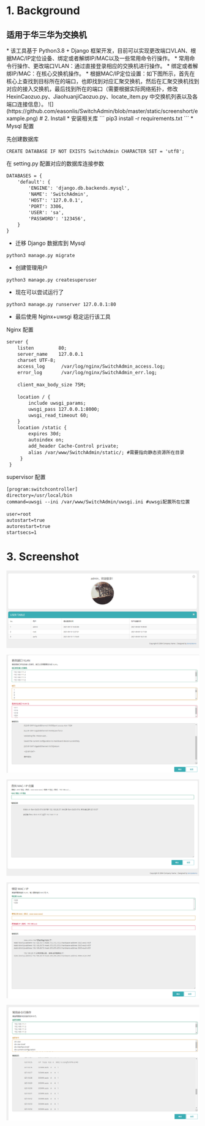 # 1. Background
<h2> 适用于华三华为交换机</h2>
* 该工具基于 Python3.8 + Django 框架开发，目前可以实现更改端口VLAN、根据MAC/IP定位设备、绑定或者解绑IP/MAC以及一些常用命令行操作。
* 常用命令行操作、更改端口VLAN：通过直接登录相应的交换机进行操作。
* 绑定或者解绑IP/MAC：在核心交换机操作。
* 根据MAC/IP定位设置：如下图所示，首先在核心上查找到目标所在的端口，也即找到对应汇聚交换机，然后在汇聚交换机找到对应的接入交换机，最后找到所在的端口（需要根据实际网络拓扑，修改 HexinCaozuo.py、JiaohuanjiCaozuo.py、locate_item.py 中交换机列表以及各端口连接信息）。
![](https://github.com/easonlis/SwitchAdmin/blob/master/static/screenshort/example.png)
# 2. Install
* 安装相关库
```
pip3 install -r requirements.txt
```
* Mysql 配置

先创建数据库
```
CREATE DATABASE IF NOT EXISTS SwitchAdmin CHARACTER SET = 'utf8';
```
在 setting.py 配置对应的数据库连接参数
```
DATABASES = {
    'default': {
        'ENGINE': 'django.db.backends.mysql',
        'NAME': 'SwitchAdmin', 
        'HOST': '127.0.0.1',
        'PORT': 3306,
        'USER': 'sa',
        'PASSWORD': '123456',
    }
}
```
* 迁移 Django 数据库到 Mysql
```
python3 manage.py migrate
```
* 创建管理用户
```
python3 manage.py createsuperuser
```
* 现在可以尝试运行了
```
python3 manage.py runserver 127.0.0.1:80
```
* 最后使用 Nginx+uwsgi 稳定运行该工具

Nginx 配置
```
server {
    listen         80; 
    server_name    127.0.0.1 
    charset UTF-8;
    access_log      /var/log/nginx/SwitchAdmin_access.log;
    error_log       /var/log/nginx/SwitchAdmin_err.log;

    client_max_body_size 75M;

    location / { 
        include uwsgi_params;
        uwsgi_pass 127.0.0.1:8000;
        uwsgi_read_timeout 60;
    }   
    location /static {
        expires 30d;
        autoindex on; 
        add_header Cache-Control private;
        alias /var/www/SwitchAdmin/static/; #需要指向静态资源所在目录
     }
 }
```
supervisor 配置
```
[program:switchcontroller]
directory=/usr/local/bin
command=uwsgi --ini /var/www/SwitchAdmin/uwsgi.ini #uwsgi配置所在位置

user=root
autostart=true
autorestart=true
startsecs=1
```
# 3. Screenshot
![](https://github.com/easonlis/SwitchAdmin/blob/master/static/screenshot/dashboard.PNG)

![](https://github.com/easonlis/SwitchAdmin/blob/master/static/screenshot/changevlan.png)

![](https://github.com/easonlis/SwitchAdmin/blob/master/static/screenshot/locate.png)

![](https://github.com/easonlis/SwitchAdmin/blob/master/static/screenshot/bind.PNG)

![](https://github.com/easonlis/SwitchAdmin/blob/master/static/screenshot/command.png)
